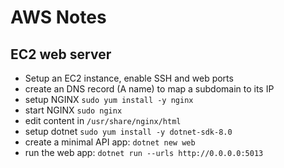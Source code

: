 # AWS Notes

## EC2 web server
* Setup an EC2 instance, enable SSH and web ports
* create an DNS record (A name) to map a subdomain to its IP
* setup NGINX `sudo yum install -y nginx`
* start NGINX `sudo nginx`
* edit content in `/usr/share/nginx/html`
* setup dotnet `sudo yum install -y dotnet-sdk-8.0`
* create a minimal API app: `dotnet new web`
* run the web app: `dotnet run --urls http://0.0.0.0:5013`
